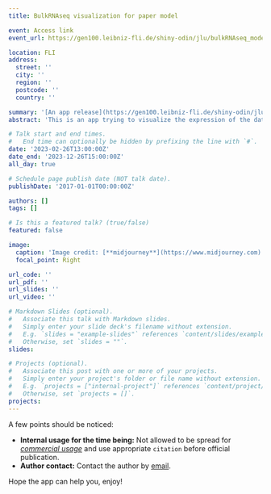 ```yaml
---
title: BulkRNAseq visualization for paper model

event: Access link
event_url: https://gen100.leibniz-fli.de/shiny-odin/jlu/bulkRNAseq_model_20230224/

location: FLI
address:
  street: ''
  city: ''
  region: ''
  postcode: ''
  country: ''

summary: '[An app release](https://gen100.leibniz-fli.de/shiny-odin/jlu/bulkRNAseq_model_20230224/)'
abstract: 'This is an app trying to visualize the expression of the data published in paper model.'

# Talk start and end times.
#   End time can optionally be hidden by prefixing the line with `#`.
date: '2023-02-26T13:00:00Z'
date_end: '2023-12-26T15:00:00Z'
all_day: true

# Schedule page publish date (NOT talk date).
publishDate: '2017-01-01T00:00:00Z'

authors: []
tags: []

# Is this a featured talk? (true/false)
featured: false

image:
  caption: 'Image credit: [**midjourney**](https://www.midjourney.com)'
  focal_point: Right

url_code: ''
url_pdf: ''
url_slides: ''
url_video: ''

# Markdown Slides (optional).
#   Associate this talk with Markdown slides.
#   Simply enter your slide deck's filename without extension.
#   E.g. `slides = "example-slides"` references `content/slides/example-slides.md`.
#   Otherwise, set `slides = ""`.
slides:

# Projects (optional).
#   Associate this post with one or more of your projects.
#   Simply enter your project's folder or file name without extension.
#   E.g. `projects = ["internal-project"]` references `content/project/deep-learning/index.md`.
#   Otherwise, set `projects = []`.
projects:
---
```


A few points should be noticed:

- **Internal usage for the time being:** Not allowed to be spread for [_commercial usage_](https://www.indeed.com/career-advice/career-development/commercial-use) and use appropriate `citation` before official publication.
- **Author contact:** Contact the author by [email](healix.loo@onmail.com).

Hope the app can help you, enjoy!
